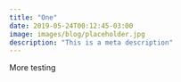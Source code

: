```yaml
---
title: "One"
date: 2019-05-24T00:12:45-03:00
image: images/blog/placeholder.jpg
description: "This is a meta description"
---
```


More testing
